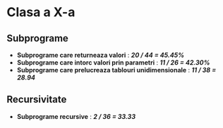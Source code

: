 # Clasa a X-a

## Subprograme
- **Subprograme care returneaza valori** : ***20 / 44 = 45.45%***
- **Subprograme care intorc valori prin parametri** : ***11 / 26 = 42.30%***
- **Subprograme care prelucreaza tablouri unidimensionale** : ***11 / 38 = 28.94***

## Recursivitate
- **Subprograme recursive** : ***2 / 36 = 33.33***
